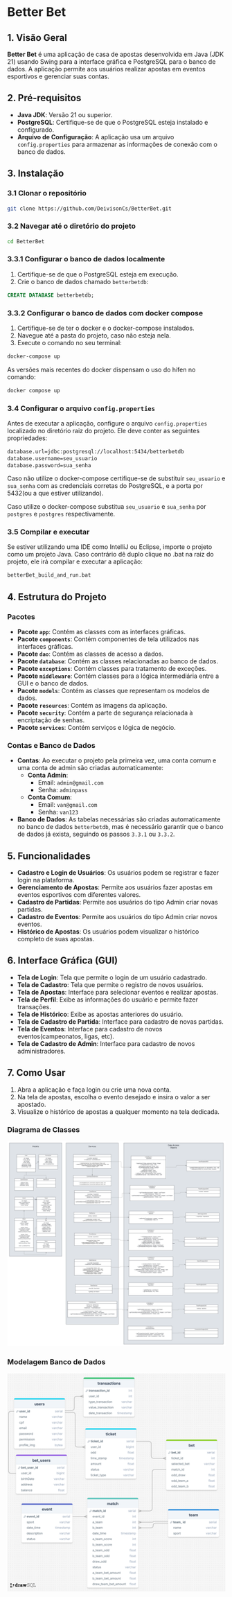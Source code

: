 # Better Bet

## 1. Visão Geral
**Better Bet** é uma aplicação de casa de apostas desenvolvida em Java (JDK 21) usando Swing para a interface gráfica e PostgreSQL para o banco de dados. A aplicação permite aos usuários realizar apostas em eventos esportivos e gerenciar suas contas.

## 2. Pré-requisitos
- **Java JDK**: Versão 21 ou superior.
- **PostgreSQL**: Certifique-se de que o PostgreSQL esteja instalado e configurado.
- **Arquivo de Configuração**: A aplicação usa um arquivo `config.properties` para armazenar as informações de conexão com o banco de dados.

## 3. Instalação

### 3.1 Clonar o repositório
```bash
git clone https://github.com/DeivisonCs/BetterBet.git
```

### 3.2 Navegar até o diretório do projeto
```bash
cd BetterBet
```

### 3.3.1 Configurar o banco de dados localmente
1. Certifique-se de que o PostgreSQL esteja em execução.
2. Crie o banco de dados chamado `betterbetdb`:

```sql
CREATE DATABASE betterbetdb;
```
   
### 3.3.2 Configurar o banco de dados com docker compose
1. Certifique-se de ter o docker e o docker-compose instalados.
2. Navegue até a pasta do projeto, caso não esteja nela.
3. Execute o comando no seu terminal:

```bash
docker-compose up
```
As versões mais recentes do docker dispensam o uso do hífen no comando:

```bash
docker compose up
```
   
### 3.4 Configurar o arquivo `config.properties`
Antes de executar a aplicação, configure o arquivo `config.properties` localizado no diretório raiz do projeto. Ele deve conter as seguintes propriedades:

```properties
database.url=jdbc:postgresql://localhost:5434/betterbetdb
database.username=seu_usuario
database.password=sua_senha
```

Caso não utilize o docker-compose certifique-se de substituir `seu_usuario` e `sua_senha` com as credenciais corretas do PostgreSQL, e a porta por 5432(ou a que estiver utilizando).

Caso utilize o docker-compose substitua `seu_usuario` e `sua_senha` por `postgres` e `postgres` respectivamente.

### 3.5 Compilar e executar
Se estiver utilizando uma IDE como IntelliJ ou Eclipse, importe o projeto como um projeto Java. Caso contrário dê duplo clique no .bat na raiz do projeto, ele irá compilar e executar a aplicação:

```bash
betterBet_build_and_run.bat
```

## 4. Estrutura do Projeto

### Pacotes
- **Pacote `app`**: Contém as classes com as interfaces gráficas.
- **Pacote `components`**: Contém componentes de tela utilizados nas interfaces gráficas.
- **Pacote `dao`**: Contém as classes de acesso a dados.
- **Pacote `database`**: Contém as classes relacionadas ao banco de dados.
- **Pacote `exceptions`**: Contém classes para tratamento de exceções.
- **Pacote `middleware`**: Contém classes para a lógica intermediária entre a GUI e o banco de dados.
- **Pacote `models`**: Contém as classes que representam os modelos de dados.
- **Pacote `resources`**: Contém as imagens da aplicação.
- **Pacote `security`**: Contém a parte de segurança relacionada à encriptação de senhas.
- **Pacote `services`**: Contém serviços e lógica de negócio.

### Contas e Banco de Dados
- **Contas**: Ao executar o projeto pela primeira vez, uma conta comum e uma conta de admin são criadas automaticamente:
  - **Conta Admin**:
    - Email: `admin@gmail.com`
    - Senha: `adminpass`
  - **Conta Comum**:
    - Email: `van@gmail.com`
    - Senha: `van123`
- **Banco de Dados**: As tabelas necessárias são criadas automaticamente no banco de dados `betterbetdb`, mas é necessário garantir que o banco de dados já exista, seguindo os passos `3.3.1` ou `3.3.2`.

## 5. Funcionalidades
- **Cadastro e Login de Usuários**: Os usuários podem se registrar e fazer login na plataforma.
- **Gerenciamento de Apostas**: Permite aos usuários fazer apostas em eventos esportivos com diferentes valores.
- **Cadastro de Partidas**: Permite aos usuários do tipo Admin criar novas partidas.
- **Cadastro de Eventos**: Permite aos usuários do tipo Admin criar novos eventos.
- **Histórico de Apostas**: Os usuários podem visualizar o histórico completo de suas apostas.

## 6. Interface Gráfica (GUI)
- **Tela de Login**: Tela que permite o login de um usuário cadastrado.
- **Tela de Cadastro**: Tela que permite o registro de novos usuários.
- **Tela de Apostas**: Interface para selecionar eventos e realizar apostas.
- **Tela de Perfil**: Exibe as informações do usuário e permite fazer transações.
- **Tela de Histórico**: Exibe as apostas anteriores do usuário.
- **Tela de Cadastro de Partida**: Interface para cadastro de novas partidas.
- **Tela de Eventos**: Interface para cadastro de novos eventos(campeonatos, ligas, etc).
- **Tela de Cadastro de Admin**: Interface para cadastro de novos administradores.

## 7. Como Usar
1. Abra a aplicação e faça login ou crie uma nova conta.
2. Na tela de apostas, escolha o evento desejado e insira o valor a ser apostado.
3. Visualize o histórico de apostas a qualquer momento na tela dedicada.

### Diagrama de Classes
![Diagrama Classes](docs/images/UML-Diagram.png)

### Modelagem Banco de Dados
![Modelagem do Banco](docs/images/DatabaseDiagram.png)